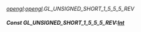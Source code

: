 _[opengl](../../modules/opengl/opengl-module.md):[opengl](../../modules/opengl/opengl-module.md).GL\_UNSIGNED\_SHORT\_1\_5\_5\_5\_REV_
##### Const GL\_UNSIGNED\_SHORT\_1\_5\_5\_5\_REV:[Int](../../modules/wonkey/wonkey-types-int.md)
